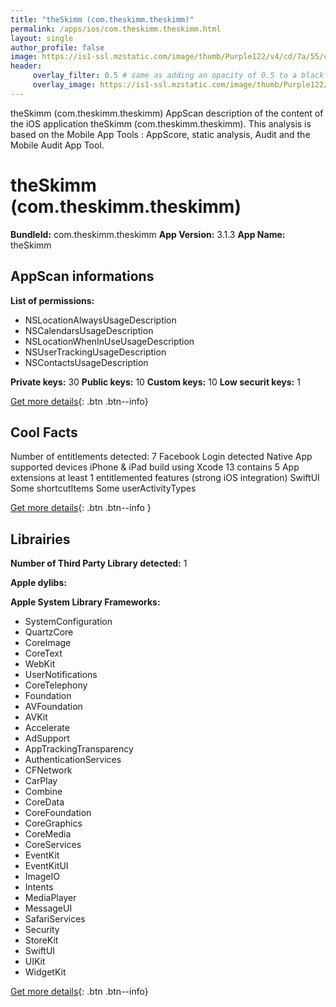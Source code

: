 ```yaml
---
title: "theSkimm (com.theskimm.theskimm)"
permalink: /apps/ios/com.theskimm.theskimm.html
layout: single
author_profile: false
image: https://is1-ssl.mzstatic.com/image/thumb/Purple122/v4/cd/7a/55/cd7a55e6-3eaa-c603-d6b1-9eabce94c71a/AppIcon-0-1x_U007emarketing-0-7-0-P3-85-220.png/512x512bb.jpg
header: 
     overlay_filter: 0.5 # same as adding an opacity of 0.5 to a black background
     overlay_image: https://is1-ssl.mzstatic.com/image/thumb/Purple122/v4/cd/7a/55/cd7a55e6-3eaa-c603-d6b1-9eabce94c71a/AppIcon-0-1x_U007emarketing-0-7-0-P3-85-220.png/512x512bb.jpg
---
```

theSkimm (com.theskimm.theskimm) AppScan description of the content of the iOS application theSkimm (com.theskimm.theskimm). This analysis is based on the Mobile App Tools : AppScore, static analysis, Audit and the Mobile Audit App Tool.

# theSkimm (com.theskimm.theskimm)

**BundleId:** com.theskimm.theskimm
**App Version:** 3.1.3
**App Name:** theSkimm


## AppScan informations 

**List of permissions:** 
- NSLocationAlwaysUsageDescription
- NSCalendarsUsageDescription
- NSLocationWhenInUseUsageDescription
- NSUserTrackingUsageDescription
- NSContactsUsageDescription
  
  
**Private keys:** 30
**Public keys:** 10
**Custom keys:** 10
**Low securit keys:** 1
  
[Get more details](/pricing.html){: .btn .btn--info}

## Cool Facts

Number of entitlements detected: 7
Facebook Login detected
Native App
supported devices iPhone & iPad
build using Xcode 13
contains 5 App extensions
at least 1 entitlemented features (strong iOS integration)
SwiftUI
Some shortcutItems 
Some userActivityTypes
  
[Get more details](/pricing.html){: .btn .btn--info }

## Librairies 
**Number of Third Party Library detected:** 1


**Apple dylibs:**


**Apple System Library Frameworks:**
- SystemConfiguration
- QuartzCore
- CoreImage
- CoreText
- WebKit
- UserNotifications
- CoreTelephony
- Foundation
- AVFoundation
- AVKit
- Accelerate
- AdSupport
- AppTrackingTransparency
- AuthenticationServices
- CFNetwork
- CarPlay
- Combine
- CoreData
- CoreFoundation
- CoreGraphics
- CoreMedia
- CoreServices
- EventKit
- EventKitUI
- ImageIO
- Intents
- MediaPlayer
- MessageUI
- SafariServices
- Security
- StoreKit
- SwiftUI
- UIKit
- WidgetKit


  
[Get more details](/pricing.html){: .btn .btn--info}

